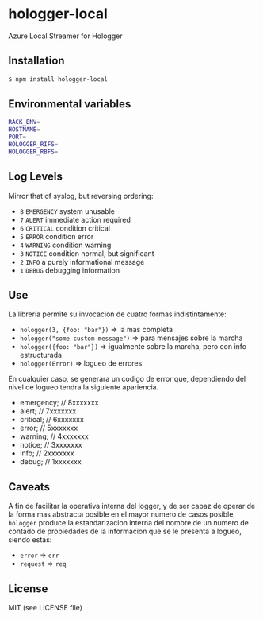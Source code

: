 # hologger-local
Azure Local Streamer for Hologger



## Installation

```bash
$ npm install hologger-local
```



## Environmental variables

```bash
RACK_ENV=
HOSTNAME=
PORT=
HOLOGGER_RIFS=
HOLOGGER_RBFS=
```




## Log Levels

 Mirror that of syslog, but reversing ordering:
 
  - `8` `EMERGENCY`   system unusable
  - `7` `ALERT`       immediate action required
  - `6` `CRITICAL`    condition critical
  - `5` `ERROR`       condition error
  - `4` `WARNING`     condition warning
  - `3` `NOTICE`      condition normal, but significant 
  - `2` `INFO`        a purely informational message
  - `1` `DEBUG`       debugging information



## Use 

La libreria permite su invocacion de cuatro formas indistintamente:
+ `hologger(3, {foo: "bar"})`             => la mas completa
+ `hologger("some custom message")`       => para mensajes sobre la marcha
+ `hologger({foo: "bar"})`                => igualmente sobre la marcha, pero con info estructurada
+ `hologger(Error)`                       => logueo de errores  

En cualquier caso, se generara un codigo de error que, dependiendo del nivel 
de logueo tendra la siguiente apariencia. 
+ emergency;    // 8xxxxxxx
+ alert;        // 7xxxxxxx
+ critical;     // 6xxxxxxx
+ error;        // 5xxxxxxx
+ warning;      // 4xxxxxxx
+ notice;       // 3xxxxxxx
+ info;         // 2xxxxxxx
+ debug;        // 1xxxxxxx




## Caveats
A fin de facilitar la operativa interna del logger, y de ser capaz de operar de 
la forma mas abstracta posible en el mayor numero de casos posible, `hologger` 
produce la estandarizacion interna del nombre de un numero de contado de propiedades
de la informacion que se le presenta a logueo, siendo estas:
+ `error` => `err`  
+ `request` => `req`




## License

MIT (see LICENSE file)